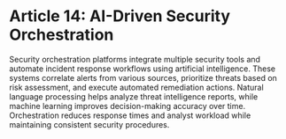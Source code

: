# Article 14: AI-Driven Security Orchestration

Security orchestration platforms integrate multiple security tools and automate incident response workflows using artificial intelligence. These systems correlate alerts from various sources, prioritize threats based on risk assessment, and execute automated remediation actions. Natural language processing helps analyze threat intelligence reports, while machine learning improves decision-making accuracy over time. Orchestration reduces response times and analyst workload while maintaining consistent security procedures.
